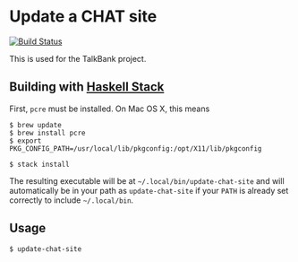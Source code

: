 # Update a CHAT site

[![Build Status](https://travis-ci.org/TalkBank/update-chat-site.png)](https://travis-ci.org/TalkBank/update-chat-site)

This is used for the TalkBank project.

## Building with [Haskell Stack](https://github.com/commercialhaskell/stack)

First, `pcre` must be installed. On Mac OS X, this means

```console
$ brew update
$ brew install pcre
$ export PKG_CONFIG_PATH=/usr/local/lib/pkgconfig:/opt/X11/lib/pkgconfig
```

```console
$ stack install
```

The resulting executable will be at
`~/.local/bin/update-chat-site` and will automatically be in
your path as `update-chat-site` if your `PATH` is already set
correctly to include `~/.local/bin`.

## Usage

```console
$ update-chat-site
```
